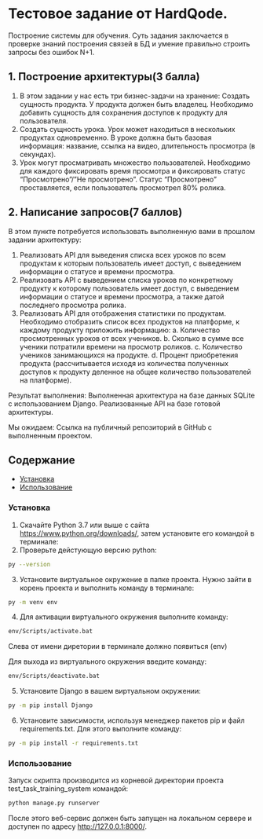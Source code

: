 # Тестовое задание от HardQode.

Построение системы для обучения.
Суть задания заключается в проверке знаний построения связей в БД и умение правильно строить запросы без ошибок N+1.

## 1. Построение архитектуры(3 балла)
1. В этом задании у нас есть три бизнес-задачи на хранение:
Создать сущность продукта. У продукта должен быть владелец. Необходимо добавить сущность для сохранения доступов к продукту для пользователя.
2. Создать сущность урока. Урок может находиться в нескольких продуктах одновременно. В уроке должна быть базовая информация: название, ссылка на видео, длительность просмотра (в секундах).
3. Урок могут просматривать множество пользователей. Необходимо для каждого фиксировать время просмотра и фиксировать статус “Просмотрено”/”Не просмотрено”. Статус “Просмотрено” проставляется, если пользователь просмотрел 80% ролика.

## 2. Написание запросов(7 баллов)
В этом пункте потребуется использовать выполненную вами в прошлом задании архитектуру:
1. Реализовать API для выведения списка всех уроков по всем продуктам к которым пользователь имеет доступ, с выведением информации о статусе и времени просмотра.
2. Реализовать API с выведением списка уроков по конкретному продукту к которому пользователь имеет доступ, с выведением информации о статусе и времени просмотра, а также датой последнего просмотра ролика.
3. Реализовать API для отображения статистики по продуктам. Необходимо отобразить список всех продуктов на платформе, к каждому продукту приложить информацию:
    a. Количество просмотренных уроков от всех учеников.
    b. Сколько в сумме все ученики потратили времени на просмотр роликов.
    c. Количество учеников занимающихся на продукте.
    d. Процент приобретения продукта (рассчитывается исходя из количества полученных доступов к продукту деленное на общее количество пользователей на платформе).

Результат выполнения:
Выполненная архитектура на базе данных SQLite с использованием Django.
Реализованные API на базе готовой архитектуры.

Мы ожидаем: 
Ссылка на публичный репозиторий в GitHub с выполненным проектом.


## Содержание
- [Установка](#установка)
- [Использование](#использование)

### Установка
1. Скачайте Python 3.7 или выше с сайта https://www.python.org/downloads/, затем установите его командой в терминале:
2. Проверьте дейстующую версию python:
```sh
py --version  
```
3. Установите виртуальное окружение в папке проекта. Нужно зайти в корень проекта и выполнить команду в терминале:
```sh
py -m venv env
```
4. Для активации виртуального окружения выполните команду:
```sh
env/Scripts/activate.bat
```
Слева от имени диретории в терминале должно появиться (env)

Для выхода из виртуального окружения введите команду:
```sh
env/Scripts/deactivate.bat  
```
5. Установите Django в вашем виртуальном окружении:
```sh
py -m pip install Django 
```
6. Установите зависимости, используя менеджер пакетов pip и файл requirements.txt. Для этого выполните команду:
```sh
py -m pip install -r requirements.txt
```

### Использование
Запуск скрипта производится из корневой директории проекта test_task_training_system командой:
```sh
python manage.py runserver  
```
После этого веб-сервис должен быть запущен на локальном сервере и доступен по адресу http://127.0.0.1:8000/.
